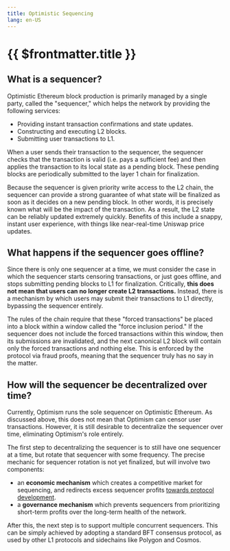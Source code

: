 ```yaml
---
title: Optimistic Sequencing
lang: en-US
---
```


# {{ $frontmatter.title }}

## What is a sequencer?

Optimistic Ethereum block production is primarily managed by a single party, called the "sequencer," which helps the network by providing the following services:

- Providing instant transaction confirmations and state updates.
- Constructing and executing L2 blocks.
- Submitting user transactions to L1.

When a user sends their transaction to the sequencer, the sequencer checks that the transaction is valid (i.e. pays a sufficient fee) and then applies the transaction to its local state as a pending block.  These pending blocks are periodically submitted to the layer 1 chain for finalization. 

Because the sequencer is given priority write access to the L2 chain, the sequencer can provide a strong guarantee of what state will be finalized as soon as it decides on a new pending block. In other words, it is precisely known what will be the impact
of the transaction. As a result, the L2 state can be reliably updated extremely quickly. Benefits of this include a snappy, instant user experience, with things like near-real-time Uniswap price updates.

## What happens if the sequencer goes offline?

Since there is only one sequencer at a time, we must consider the case in which the sequencer starts censoring transactions, or just goes offline, and stops submitting pending blocks to L1 for finalization. Critically, **this does not mean that users can no longer create L2 transactions.** Instead, there is a mechanism by which users may submit their transactions to L1 directly, bypassing the sequencer entirely.

The rules of the chain require that these "forced transactions" be placed into a block within a window called the "force inclusion period." If the sequencer does not include the forced transactions within this window, then its submissions are invalidated, and the next canonical L2 block will contain only the forced transactions and nothing else. This is enforced by the protocol via fraud proofs, meaning that the sequencer truly has no say in the matter.

## How will the sequencer be decentralized over time?

Currently, Optimism runs the sole sequencer on Optimistic Ethereum.  As discussed above, this does not mean that Optimism can censor user transactions. However, it is still desirable to decentralize the sequencer over time, eliminating Optimism's role entirely.

The first step to decentralizing the sequencer is to still have one sequencer at a time, but rotate that sequencer with some frequency. The precise mechanic for sequencer rotation is not yet finalized, but will involve two components:

- an **economic mechanism** which creates a competitive market for sequencing, and redirects excess sequencer profits [towards protocol development](https://medium.com/ethereum-optimism/retroactive-public-goods-funding-33c9b7d00f0c).
- a **governance mechanism** which prevents sequencers from prioritizing short-term profits over the long-term health of the network.

After this, the next step is to support multiple concurrent sequencers. This can be simply achieved by adopting a standard BFT consensus protocol, as used by other L1 protocols and sidechains like Polygon and Cosmos.